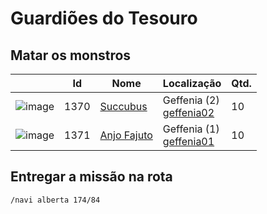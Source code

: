 # Guardiões do Tesouro

## Matar os monstros

| | Id | Nome | Localização | Qtd. |
| - | - | - | - | - |
| ![image](https://file5s.ratemyserver.net/mobs/1370.gif) | 1370 | [Succubus](https://ratemyserver.net/mob_db.php?mob_id=1370&small=1&back=1) | Geffenia (2)<br>[geffenia02](https://ratemyserver.net/index.php?page=npc_shop_warp&map=geffenia02) | 10 |
| ![image](https://file5s.ratemyserver.net/mobs/1371.gif) | 1371 | [Anjo Fajuto](https://ratemyserver.net/mob_db.php?mob_id=1371&small=1&back=1) | Geffenia (1)<br>[geffenia01](https://ratemyserver.net/index.php?page=npc_shop_warp&map=geffenia01) | 10 |

## Entregar a missão na rota

```
/navi alberta 174/84
```
